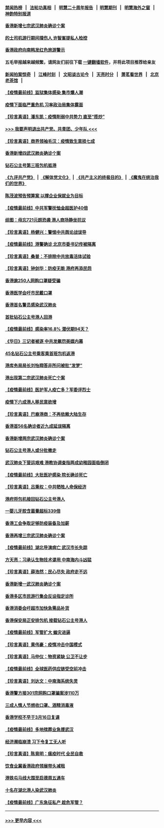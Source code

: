 #### [禁闻热榜](热点新闻.md?=0)  &nbsp;&nbsp;|&nbsp;&nbsp; [法轮功真相](https://github.com/gfw-breaker/truth/blob/master/README.md?=0) &nbsp;&nbsp;|&nbsp;&nbsp; [明慧二十周年报告](https://github.com/gfw-breaker/mh-reports/blob/master/README.md?=0) &nbsp;&nbsp;|&nbsp;&nbsp;[明慧期刊](https://github.com/gfw-breaker/mh-qikan) &nbsp;&nbsp;|&nbsp;&nbsp; [明慧海外之窗](https://github.com/gfw-breaker/mh-news/blob/master/README.md?=0) &nbsp;&nbsp;|&nbsp;&nbsp; [神韵特别报道](https://github.com/gfw-breaker/mh-news/blob/master/shenyun.md?=0)
#### [香港新增七宗武汉肺炎确诊个案](../pages/nsc415/n11893498.md?t=02260002) 
#### [的士司机游行期间撞伤人 许智峯提私人检控](../pages/nsc415/n11893483.md?t=02260002) 
#### [香港政府向南韩发红色旅游警示](../pages/nsc415/n11893398.md?t=02260002) 
#### 五毛举报越来越频繁，请网友们前往下载 [一键翻墙软件](https://github.com/gfw-breaker/ssr-accounts)，并将此项目推荐给亲友
#### [新闻拍案惊奇](https://github.com/gfw-breaker/banned-news/blob/master/pages/link4.md) &nbsp;&nbsp;|&nbsp;&nbsp; [江峰时刻](https://github.com/gfw-breaker/banned-news/blob/master/pages/link4.md) &nbsp;&nbsp;|&nbsp;&nbsp; [文昭谈古论今](https://github.com/gfw-breaker/banned-news/blob/master/pages/link4.md) &nbsp;&nbsp;|&nbsp;&nbsp; [天亮时分](https://github.com/gfw-breaker/banned-news/blob/master/pages/link4.md) &nbsp;&nbsp;|&nbsp;&nbsp; [萧茗看世界](https://github.com/gfw-breaker/banned-news/blob/master/pages/link4.md) &nbsp;&nbsp;|&nbsp;&nbsp; [北京老茶馆](https://github.com/gfw-breaker/banned-news/blob/master/pages/link4.md) &nbsp;&nbsp;|&nbsp;&nbsp; 
#### [【疫情最前线】监狱集体感染 集市爆人潮](../pages/nsc415/n11893181.md?t=02260002) 
#### [疫情下面临严重危机  习率政治局集体露面](../pages/nsc415/n11893305.md?t=02260002) 
#### [【珍言真语】潘东凯：疫情削弱中共势力 直至“揽炒”](../pages/nsc415/n11892866.md?t=02260002) 
#### [>>> 我要声明退出共产党、共青团、少年队 <<<](https://github.com/begood0513/goodnews/blob/master/quit/letter.md) 
#### [【珍言真语】商界领袖毛汉：疫情致生意损七成](../pages/nsc415/n11890348.md?t=02260002) 
#### [香港新增四武汉肺炎确诊个案](../pages/nsc415/n11890610.md?t=02260002) 
#### [钻石公主号第三班包机抵港](../pages/nsc415/n11890645.md?t=02260002) 
#### [《九评共产党》](https://github.com/begood0513/9ping.md/blob/master/README.md) &nbsp;|&nbsp; [《解体党文化》](../../../../jtdwh.md/blob/master/README.md)  &nbsp;|&nbsp; [《共产主义的终极目的》](../../../../gczydzjmd.md/blob/master/README.md) &nbsp;|&nbsp; [《魔鬼在统治我们的世界》](../../../../mgztzwmdsj.md/blob/master/README.md) 
#### [陈茂波预告预算案 以撑企业保就业为目标](../pages/nsc415/n11890574.md?t=02260002) 
#### [【疫情最前线】中共军警抚恤金超医护40倍](../pages/nsc415/n11890458.md?t=02260002) 
#### [组图：毋忘721元朗恐袭 港人商场静坐抗议](../pages/nsc415/n11876882.md?t=02260002) 
#### [【珍言真语】杨健兴：警惕中共舆论战误导](../pages/nsc415/n11888131.md?t=02260002) 
#### [【疫情最前线】港警确诊 北京市委书记传被隔离](../pages/nsc415/n11886872.md?t=02260002) 
#### [【珍言真语】桑普：不排除中共放毒活体试验](../pages/nsc415/n11886832.md?t=02260002) 
#### [【珍言真语】钟剑华：防疫无能 港府再添民怨](../pages/nsc415/n11884504.md?t=02260002) 
#### [香港逾250人网购口罩疑受骗](../pages/nsc415/n11884388.md?t=02260002) 
#### [香港医学会吁市民戴口罩](../pages/nsc415/n11884367.md?t=02260002) 
#### [香港首名警员感染武汉肺炎](../pages/nsc415/n11884357.md?t=02260002) 
#### [首批钻石公主号港人回港](../pages/nsc415/n11884333.md?t=02260002) 
#### [【疫情最前线】感染率16.8% 潜伏期94天？](../pages/nsc415/n11884256.md?t=02260002) 
#### [《华日》三记者被逐 中共发飙罚美媒内幕](../pages/nsc415/n11884184.md?t=02260002) 
#### [45名钻石公主号乘客乘首班包机返港](../pages/nsc415/n11881770.md?t=02260002) 
#### [港库务局局长刘怡翔答非所问被批“发梦”](../pages/nsc415/n11881752.md?t=02260002) 
#### [港出现第二宗武汉肺炎死亡个案](../pages/nsc415/n11881736.md?t=02260002) 
#### [【疫情最前线】医护军人疫亡多？军委评烈士](../pages/nsc415/n11881655.md?t=02260002) 
#### [疫情下六成港人移民意欲增](../pages/nsc415/n11881699.md?t=02260002) 
#### [【珍言真语】巴裔港商：不再依赖大陆生存](../pages/nsc415/n11881126.md?t=02260002) 
#### [香港首56名确诊者近九成延误隔离](../pages/nsc415/n11879079.md?t=02260002) 
#### [香港新增两宗武汉肺炎确诊个案](../pages/nsc415/n11879064.md?t=02260002) 
#### [钻石公主号港人或分批撤走](../pages/nsc415/n11879029.md?t=02260002) 
#### [武汉肺炎下营运艰难 港教协调查指两成幼稚园面临倒闭](../pages/nsc415/n11878989.md?t=02260002) 
#### [【疫情最前线】大批医护感染 院长确诊死亡](../pages/nsc415/n11878595.md?t=02260002) 
#### [【珍言真语】吕秉权：中共牺牲人命保经济](../pages/nsc415/n11878390.md?t=02260002) 
#### [港府将包机接回钻石公主号港人](../pages/nsc415/n11876352.md?t=02260002) 
#### [一婴儿牙胶含菌量超标339倍](../pages/nsc415/n11876336.md?t=02260002) 
#### [香港工会争取足够防疫装备及加薪](../pages/nsc415/n11876313.md?t=02260002) 
#### [香港再增三宗武汉肺炎确诊个案](../pages/nsc415/n11876297.md?t=02260002) 
#### [【疫情最前线】湖北导演病亡 武汉市长失踪](../pages/nsc415/n11876272.md?t=02260002) 
#### [方天亮：习承认生物技术谬用 中南海内斗凶猛](../pages/nsc415/n11873679.md?t=02260002) 
#### [【珍言真语】薛浩然：民心尽失 政府走不远](../pages/nsc415/n11875838.md?t=02260002) 
#### [香港新增一武汉肺炎确诊个案](../pages/nsc415/n11874044.md?t=02260002) 
#### [香港多区市民游行集会反设指定诊所](../pages/nsc415/n11874017.md?t=02260002) 
#### [香港消委会吁超市加快急需品补货](../pages/nsc415/n11874003.md?t=02260002) 
#### [香港保安局正安排包机 接载钻石公主号港人](../pages/nsc415/n11873932.md?t=02260002) 
#### [【疫情最前线】军管扩大 蝗灾进逼](../pages/nsc415/n11873780.md?t=02260002) 
#### [【珍言真语】黄伟豪：疫情冲击中国模式](../pages/nsc415/n11873482.md?t=02260002) 
#### [【珍言真语】马仲仪：物资紧缺 公卫不让步](../pages/nsc415/n11872315.md?t=02260002) 
#### [【疫情最前线】全球医药供应链受空前冲击](../pages/nsc415/n11869614.md?t=02260002) 
#### [【珍言真语】刘达文：中南海系统失灵](../pages/nsc415/n11869465.md?t=02260002) 
#### [香港警方接301宗网购口罩骗案涉110万](../pages/nsc415/n11867572.md?t=02260002) 
#### [三成人情人节想收口罩、酒精消毒液](../pages/nsc415/n11867523.md?t=02260002) 
#### [香港学校不早于3月16日复课](../pages/nsc415/n11867498.md?t=02260002) 
#### [【疫情最前线】多地殡葬业急援武汉](../pages/nsc415/n11866914.md?t=02260002) 
#### [经济濒临崩溃 习下令复工无人听](../pages/nsc415/n11867269.md?t=02260002) 
#### [【珍言真语】陈竟明：瘟疫时代 全民自救](../pages/nsc415/n11866765.md?t=02260002) 
#### [饮食业冀香港政府领展带头减租](../pages/nsc415/n11864876.md?t=02260002) 
#### [港铁屯马线大围至启德周五通车](../pages/nsc415/n11864842.md?t=02260002) 
#### [十名在湖北港人染武汉肺炎](../pages/nsc415/n11864807.md?t=02260002) 
#### [【疫情最前线】广东急征私产 趁危军管？](../pages/nsc415/n11864205.md?t=02260002) 

----
#### [ >>> 更早内容 <<< ](../indexes/nsc415-earlier.md)
